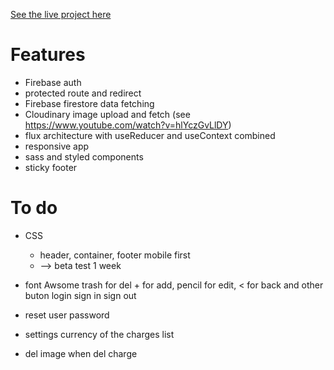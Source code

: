 [See the live project here](https://fair-refund.netlify.com)

# Features

- Firebase auth
- protected route and redirect
- Firebase firestore data fetching
- Cloudinary image upload and fetch (see https://www.youtube.com/watch?v=hlYczGvLlDY)
- flux architecture with useReducer and useContext combined
- responsive app
- sass and styled components
- sticky footer

# To do

- CSS

  - header, container, footer mobile first
  - --> beta test 1 week

- font Awsome trash for del + for add, pencil for edit, < for back and other buton login sign in sign out

- reset user password

- settings currency of the charges list

- del image when del charge
